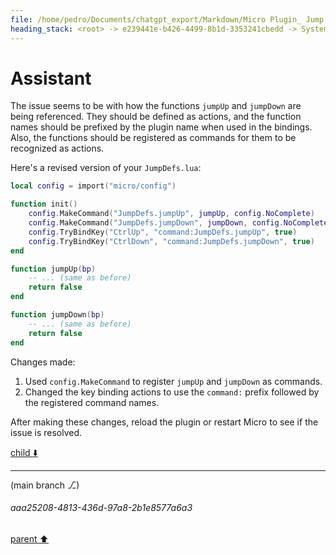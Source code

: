 ```yaml
---
file: /home/pedro/Documents/chatgpt_export/Markdown/Micro Plugin_ Jump Definitions.md
heading_stack: <root> -> e239441e-b426-4499-8b1d-3353241cbedd -> System -> c7ec2628-081c-4452-bad7-9d9408a37dbe -> System -> aaa2959b-ba07-4598-ae83-f18f3743ceda -> User -> 55a82fb5-6597-4870-bc54-3f056fcc765d -> Assistant -> aaa28f27-4c2e-43e0-bd23-02e759e2a046 -> User -> 13728b7a-2735-4e1d-9a06-14e6d8e00587 -> Assistant -> aaa22449-e24e-47d9-8610-6cdba5cba27e -> User -> 8726a647-85de-484c-a4a8-09246e56d7d3 -> Assistant -> aaa2dc7a-7bca-4ccf-b445-8af0a21c8fe5 -> User -> Plugins -> Lua callbacks -> Accessing micro functions -> Accessing the Go standard library -> Adding help files, syntax files, or colorschemes in your plugin -> Default plugins -> Plugin Manager -> 4b434983-1975-4b4c-9096-c796fb2afd2b -> Assistant -> aaa29d93-dd8b-4642-876d-c0803d007f6f -> User -> 1493a977-cc93-4d9b-8394-90ae475b5153 -> Assistant -> aaa22da2-5287-4b7a-b4f0-449a5a7a7211 -> User -> d2577d1b-6f51-491d-8b98-200b7aa67ae8 -> Assistant -> aaa23f15-a56c-4552-9dab-3f0098355286 -> User -> 78149733-8486-47b0-ac5b-a3168c040ea4 -> Assistant
---
```

# Assistant

The issue seems to be with how the functions `jumpUp` and `jumpDown` are being referenced. They should be defined as actions, and the function names should be prefixed by the plugin name when used in the bindings. Also, the functions should be registered as commands for them to be recognized as actions.

Here's a revised version of your `JumpDefs.lua`:

```lua
local config = import("micro/config")

function init()
    config.MakeCommand("JumpDefs.jumpUp", jumpUp, config.NoComplete)
    config.MakeCommand("JumpDefs.jumpDown", jumpDown, config.NoComplete)
    config.TryBindKey("CtrlUp", "command:JumpDefs.jumpUp", true)
    config.TryBindKey("CtrlDown", "command:JumpDefs.jumpDown", true)
end

function jumpUp(bp)
    -- ... (same as before)
    return false
end

function jumpDown(bp)
    -- ... (same as before)
    return false
end
```

Changes made:

1. Used `config.MakeCommand` to register `jumpUp` and `jumpDown` as commands.
2. Changed the key binding actions to use the `command:` prefix followed by the registered command names.

After making these changes, reload the plugin or restart Micro to see if the issue is resolved.

[child ⬇️](#aaa25208-4813-436d-97a8-2b1e8577a6a3)

---

(main branch ⎇)
###### aaa25208-4813-436d-97a8-2b1e8577a6a3
[parent ⬆️](#78149733-8486-47b0-ac5b-a3168c040ea4)
